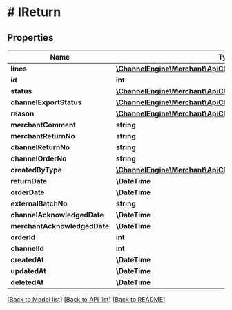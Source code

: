 # # IReturn

## Properties

Name | Type | Description | Notes
------------ | ------------- | ------------- | -------------
**lines** | [**\ChannelEngine\Merchant\ApiClient\Model\IReturnLine[]**](IReturnLine.md) |  | [optional]
**id** | **int** |  | [optional]
**status** | [**\ChannelEngine\Merchant\ApiClient\Model\ModuleReturnStatus**](ModuleReturnStatus.md) |  | [optional]
**channelExportStatus** | [**\ChannelEngine\Merchant\ApiClient\Model\ChannelExportStatus**](ChannelExportStatus.md) |  | [optional]
**reason** | [**\ChannelEngine\Merchant\ApiClient\Model\ModuleReturnReason**](ModuleReturnReason.md) |  | [optional]
**merchantComment** | **string** |  | [optional]
**merchantReturnNo** | **string** |  | [optional]
**channelReturnNo** | **string** |  | [optional]
**channelOrderNo** | **string** |  | [optional]
**createdByType** | [**\ChannelEngine\Merchant\ApiClient\Model\CreatedByType**](CreatedByType.md) |  | [optional]
**returnDate** | **\DateTime** |  | [optional]
**orderDate** | **\DateTime** |  | [optional]
**externalBatchNo** | **string** |  | [optional]
**channelAcknowledgedDate** | **\DateTime** |  | [optional]
**merchantAcknowledgedDate** | **\DateTime** |  | [optional]
**orderId** | **int** |  | [optional]
**channelId** | **int** |  | [optional]
**createdAt** | **\DateTime** |  | [optional]
**updatedAt** | **\DateTime** |  | [optional]
**deletedAt** | **\DateTime** |  | [optional]

[[Back to Model list]](../../README.md#models) [[Back to API list]](../../README.md#endpoints) [[Back to README]](../../README.md)
